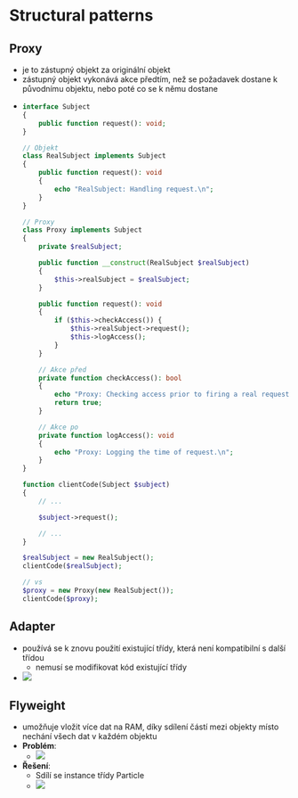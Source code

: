# Structural patterns

## Proxy

- je to zástupný objekt za originální objekt
- zástupný objekt vykonává akce předtím, než se požadavek dostane k původnímu objektu, nebo poté co se k němu dostane
- ```php
  interface Subject
  {
      public function request(): void;
  }

  // Objekt
  class RealSubject implements Subject
  {
      public function request(): void
      {
          echo "RealSubject: Handling request.\n";
      }
  }

  // Proxy
  class Proxy implements Subject
  {
      private $realSubject;

      public function __construct(RealSubject $realSubject)
      {
          $this->realSubject = $realSubject;
      }

      public function request(): void
      {
          if ($this->checkAccess()) {
              $this->realSubject->request();
              $this->logAccess();
          }
      }

      // Akce před
      private function checkAccess(): bool
      {
          echo "Proxy: Checking access prior to firing a real request.\n";
          return true;
      }

      // Akce po
      private function logAccess(): void
      {
          echo "Proxy: Logging the time of request.\n";
      }
  }

  function clientCode(Subject $subject)
  {
      // ...

      $subject->request();

      // ...
  }

  $realSubject = new RealSubject();
  clientCode($realSubject);

  // vs
  $proxy = new Proxy(new RealSubject());
  clientCode($proxy);
  ```

## Adapter

- používá se k znovu použití existující třídy, která není kompatibilní s další třídou
  - nemusí se modifikovat kód existující třídy
- ![](https://refactoring.guru/images/patterns/diagrams/adapter/solution-en.png?id=5f4f1b4575236a3853f274b690bd6656)

## Flyweight

- umožňuje vložit více dat na RAM, díky sdílení částí mezi objekty místo nechání všech dat v každém objektu
- **Problém**:
  - ![](https://refactoring.guru/images/patterns/diagrams/flyweight/problem-en.png?id=1ab15b46781c548e3e7c55dddbee72de)
- **Řešení**:
  - Sdílí se instance třídy Particle
  - ![](https://refactoring.guru/images/patterns/diagrams/flyweight/solution3-en.png?id=e861e35c1214c46ac7333a127462de68)
